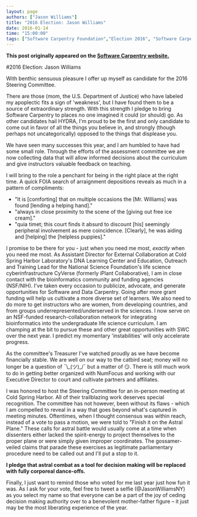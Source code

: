 ```yaml
---
layout: page
authors: ["Jason Williams"]
title: "2016 Election: Jason Williams"
date: 2016-01-14
time: "15:00:00"
tags: ["Software Carpentry Foundation","Election 2016", "Software Carpentry"]
---
```


<p><b>This post originally appeared on the <a href="https://software-carpentry.org/">Software Carpentry website.</a></b></p>

#2016 Election: Jason Williams

With benthic sensuous pleasure I offer up myself as candidate for the 2016 Steering Committee. 

There are those (mom, the U.S. Department of Justice) who have labeled my apoplectic fits a sign of 'weakness', but I have found them to be a source of extraordinary strength. With this strength I pledge to bring Software Carpentry to places no one imagined it could (or should) go. As other candidates hail HYDRA, I'm proud to be the first and only candidate to come out in favor of all the things you believe in, and strongly (though perhaps not uncategorically) opposed to the things that displease you. 

We have seen many successes this year, and I am humbled to have had some small role. Through the efforts of the assessment committee we are now collecting data that will allow informed decisions about the curriculum and give instructors valuable feedback on teaching. 

I will bring to the role a penchant for being in the right place at the right time. A quick FOIA search of arraignment depositions reveals as much in a pattern of compliments:

- "It is [comforting] that on multiple occasions the [Mr. Williams] was found [lending a helping hand]."
-  "always in close proximity to the scene of the [giving out free ice cream]." 
- "quia timet; this court finds it absurd to discount [his] seemingly peripheral involvement as mere coincidence. [Clearly], he was aiding and [helping] the [helpless puppies]." 

I promise to be there for you - just when you need me most, *exactly* when you need me most. As Assistant Director for External Collaboration at Cold Spring Harbor Laboratory's DNA Learning Center and Education, Outreach and Training Lead for the National Science Foundation's life science cyberinfrastructure CyVerse (formerly iPlant Collaborative), I am in close contact with the bioinformatics community and funding agencies (NSF/NIH). I've taken every occasion to publicize, advocate, and generate opportunities for Software and Data Carpentry. Going after more grant funding will help us cultivate a more diverse set of learners. We also need to do more to get instructors who are women, from developing countries, and from groups underrepresented/underserved in the sciences. I now serve on an NSF-funded research-collaboration network for integrating bioinformatics into the undergraduate life science curriculum. I am champing at the bit to pursue these and other great opportunities with SWC over the next year. I predict my momentary 'instabilities' will only accelerate progress.  

As the committee's Treasurer I've watched proudly as we have become financially stable. We are well on our way to the catbird seat; money will no longer be a question of ¯\\\_(ツ)_/¯ but a matter of 😏. There is still much work to do in getting better organized with NumFocus and working with our Executive Director to court and cultivate partners and affiliates. 

I was honored to host the Steering Committee for an in-person meeting at Cold Spring Harbor. All of their trailblazing work deserves special recognition. The committee has not however, been without its flaws - which I am compelled to reveal in a way that goes beyond what's captured in meeting minutes. Oftentimes, when I thought consensus was within reach, instead of a vote to pass a motion, we were told to "Finish it on the Astral Plane." These calls for astral battle would usually come at a time when dissenters either lacked the spirit-energy to project themselves to the proper plane or were simply given improper coordinates. The gossamer-veiled claims that parade these exercises as legitimate parliamentary procedure need to be called out and I'll put a stop to it. 

**I pledge that astral combat as a tool for decision making will be replaced with fully corporeal dance-offs.**    

Finally, I just want to remind those who voted for me last year just how fun it was. As I ask for your vote, feel free to tweet a selfie (@JasonWilliamsNY) as you select my name so that everyone can be a part of the joy of ceding decision making authority over to a benevolent mother-father figure – it just may be the most liberating experience of the year. 
